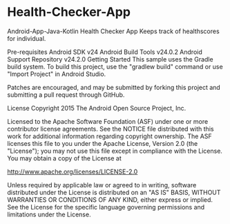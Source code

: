 # Health-Checker-App
Android-App-Java-Kotlin
Health Checker  App Keeps track of healthscores for individual.

Pre-requisites Android SDK v24 Android Build Tools v24.0.2 Android Support Repository v24.2.0 Getting Started This sample uses the Gradle build system. To build this project, use the "gradlew build" command or use "Import Project" in Android Studio.

Patches are encouraged, and may be submitted by forking this project and submitting a pull request through GitHub.

License Copyright 2015 The Android Open Source Project, Inc.

Licensed to the Apache Software Foundation (ASF) under one or more contributor license agreements. See the NOTICE file distributed with this work for additional information regarding copyright ownership. The ASF licenses this file to you under the Apache License, Version 2.0 (the "License"); you may not use this file except in compliance with the License. You may obtain a copy of the License at

http://www.apache.org/licenses/LICENSE-2.0

Unless required by applicable law or agreed to in writing, software distributed under the License is distributed on an "AS IS" BASIS, WITHOUT WARRANTIES OR CONDITIONS OF ANY KIND, either express or implied. See the License for the specific language governing permissions and limitations under the License.
